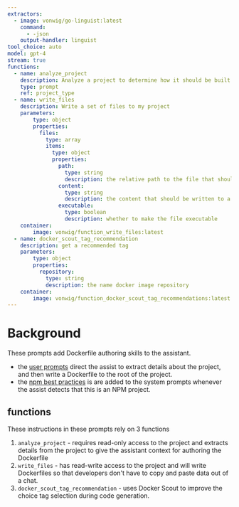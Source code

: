 ```yaml
---
extractors:
  - image: vonwig/go-linguist:latest
    command:
      - -json
    output-handler: linguist
tool_choice: auto
model: gpt-4
stream: true
functions:
  - name: analyze_project
    description: Analyze a project to determine how it should be built
    type: prompt
    ref: project_type
  - name: write_files
    description: Write a set of files to my project
    parameters:
        type: object
        properties:
          files:
            type: array
            items:
              type: object
              properties:
                path:
                  type: string
                  description: the relative path to the file that should be written
                content:
                  type: string
                  description: the content that should be written to a file
                executable:
                  type: boolean
                  description: whether to make the file executable
    container:
        image: vonwig/function_write_files:latest
  - name: docker_scout_tag_recommendation
    description: get a recommended tag
    parameters:
        type: object
        properties:
          repository:
            type: string 
            description: the name docker image repository
    container:
        image: vonwig/function_docker_scout_tag_recommendations:latest
---
```


# Background

These prompts add Dockerfile authoring skills to the assistant.

* the [user prompts](100_user_prompt.md) direct the assist to extract details about the project, and then write a Dockerfile to the root of the project.
* the [npm best practices](npm-best-practices.md) is are added to the system prompts whenever the assist detects that this is an NPM project.

## functions

These instructions in these prompts rely on 3 functions

1. `analyze_project` - requires read-only access to the project and extracts details from the project to give the assistant context for authoring the Dockerfile
2. `write_files` - has read-write access to the project and will write Dockerfiles so that developers don't have to copy and paste data out of a chat.
3. `docker_scout_tag_recommendation` - uses Docker Scout to improve the choice tag selection during code generation.
